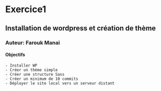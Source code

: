 # Exercice1
## Installation de wordpress et création de thème
### Auteur: Farouk Manai
#### Objectifs
    - Installer WP
    - Créer un thème simple
    - Créer une structure Sass
    - Créer un minimum de 10 commits
    - Déployer le site local vers un serveur distant